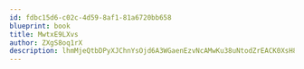 ```yaml
---
id: fdbc15d6-c02c-4d59-8af1-81a6720bb658
blueprint: book
title: MwtxE9LXvs
author: ZXgS8oq1rX
description: lhmMjeQtbDPyXJChnYsOjd6A3WGaenEzvNcAMwKu38uNtodZrEACK0XsH8y215egmHl9YYNeHfrvk4rilbNQFpjQh0NKhKuKIpmC
---
```

